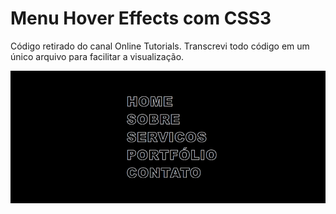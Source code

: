 # Menu Hover Effects com CSS3

Código retirado do canal Online Tutorials. Transcrevi todo código em um único arquivo para facilitar a visualização. 

![Imagem do menu em ação](https://github.com/alexandrebatista2014/menu-hover-effects/blob/master/menu-hover-effects-css.gif)
